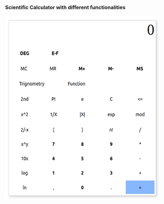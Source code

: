 <h3>Scientific Calculator with different functionalities </h3>
<img src="Calculator_preview.png" widh="500px" height="600px">
